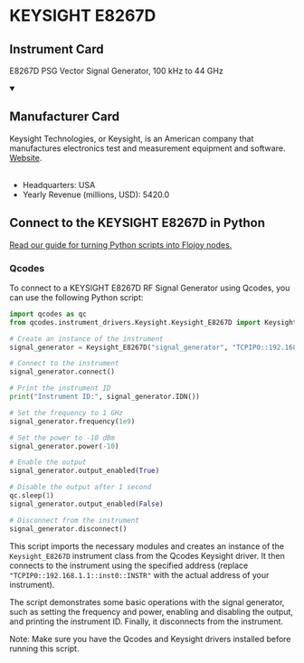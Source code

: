 
# KEYSIGHT E8267D

## Instrument Card

E8267D PSG Vector Signal Generator, 100 kHz to 44 GHz

<details open>
<summary><h2>Manufacturer Card</h2></summary>
Keysight Technologies, or Keysight, is an American company that manufactures electronics test and measurement equipment and software. <a href=https://www.keysight.com/us/en/home.html>Website</a>.
<br><br>
<ul>
  <li>Headquarters: USA</li>
  <li>Yearly Revenue (millions, USD): 5420.0</li>
</ul>
</details>

## Connect to the KEYSIGHT E8267D in Python

[Read our guide for turning Python scripts into Flojoy nodes.](https://docs.flojoy.ai/custom-nodes/creating-custom-node/)


### Qcodes

To connect to a KEYSIGHT E8267D RF Signal Generator using Qcodes, you can use the following Python script:

```python
import qcodes as qc
from qcodes.instrument_drivers.Keysight.Keysight_E8267D import Keysight_E8267D

# Create an instance of the instrument
signal_generator = Keysight_E8267D("signal_generator", "TCPIP0::192.168.1.1::inst0::INSTR")

# Connect to the instrument
signal_generator.connect()

# Print the instrument ID
print("Instrument ID:", signal_generator.IDN())

# Set the frequency to 1 GHz
signal_generator.frequency(1e9)

# Set the power to -10 dBm
signal_generator.power(-10)

# Enable the output
signal_generator.output_enabled(True)

# Disable the output after 1 second
qc.sleep(1)
signal_generator.output_enabled(False)

# Disconnect from the instrument
signal_generator.disconnect()
```

This script imports the necessary modules and creates an instance of the `Keysight_E8267D` instrument class from the Qcodes Keysight driver. It then connects to the instrument using the specified address (replace `"TCPIP0::192.168.1.1::inst0::INSTR"` with the actual address of your instrument).

The script demonstrates some basic operations with the signal generator, such as setting the frequency and power, enabling and disabling the output, and printing the instrument ID. Finally, it disconnects from the instrument.

Note: Make sure you have the Qcodes and Keysight drivers installed before running this script.

